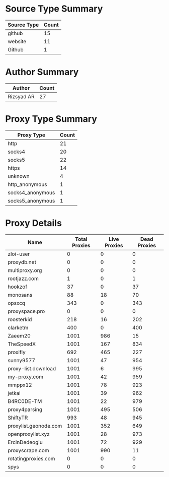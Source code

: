 # Source Type Summary

| Source Type | Count |
|-------------|-------|
| github | 15 |
| website | 11 |
| Github | 1 |


# Author Summary

| Author | Count |
|--------|-------|
| Rizsyad AR | 27 |


# Proxy Type Summary

| Proxy Type | Count |
|------------|-------|
| http | 21 |
| socks4 | 20 |
| socks5 | 22 |
| https | 14 |
| unknown | 4 |
| http_anonymous | 1 |
| socks4_anonymous | 1 |
| socks5_anonymous | 1 |


# Proxy Details

| Name | Total Proxies | Live Proxies | Dead Proxies |
|------|---------------|--------------|---------------|
| zloi-user | 0 | 0 | 0 |
| proxydb.net | 0 | 0 | 0 |
| multiproxy.org | 0 | 0 | 0 |
| rootjazz.com | 1 | 0 | 1 |
| hookzof | 37 | 0 | 37 |
| monosans | 88 | 18 | 70 |
| opsxcq | 343 | 0 | 343 |
| proxyspace.pro | 0 | 0 | 0 |
| roosterkid | 218 | 16 | 202 |
| clarketm | 400 | 0 | 400 |
| Zaeem20 | 1001 | 986 | 15 |
| TheSpeedX | 1001 | 167 | 834 |
| proxifly | 692 | 465 | 227 |
| sunny9577 | 1001 | 47 | 954 |
| proxy-list.download | 1001 | 6 | 995 |
| my-proxy.com | 1001 | 42 | 959 |
| mmppx12 | 1001 | 78 | 923 |
| jetkai | 1001 | 39 | 962 |
| B4RC0DE-TM | 1001 | 22 | 979 |
| proxy4parsing | 1001 | 495 | 506 |
| ShiftyTR | 993 | 48 | 945 |
| proxylist.geonode.com | 1001 | 352 | 649 |
| openproxylist.xyz | 1001 | 28 | 973 |
| ErcinDedeoglu | 1001 | 72 | 929 |
| proxyscrape.com | 1001 | 990 | 11 |
| rotatingproxies.com | 0 | 0 | 0 |
| spys | 0 | 0 | 0 |
